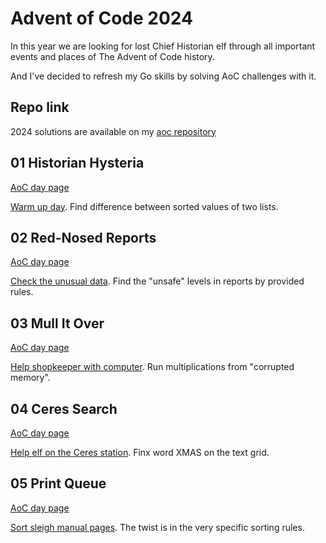 # Advent of Code 2024
In this year we are looking for lost Chief Historian elf through all important
events and places of The Advent of Code history.

And I've decided to refresh my Go skills by solving AoC challenges with it.

## Repo link
2024 solutions are available on my [aoc repository](https://github.com/insomnes/aoc/tree/main/2024)

## 01 Historian Hysteria
[AoC day page](https://adventofcode.com/2024/day/1)

[Warm up day](01_history.md). Find difference between sorted values of two lists.

## 02 Red-Nosed Reports
[AoC day page](https://adventofcode.com/2024/day/2)

[Check the unusual data](02_reports.md). Find the "unsafe" levels in reports by provided rules.

## 03 Mull It Over
[AoC day page](https://adventofcode.com/2024/day/3)

[Help shopkeeper with computer](03_mull.md). Run multiplications from "corrupted memory".

## 04 Ceres Search
[AoC day page](https://adventofcode.com/2024/day/4)

[Help elf on the Ceres station](04_ceres.md). Finx word XMAS on the text grid.

## 05 Print Queue
[AoC day page](https://adventofcode.com/2024/day/5)

[Sort sleigh manual pages](05_queue.md). The twist is in the very specific sorting rules.

